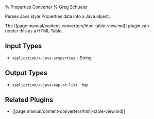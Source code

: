 % Properties Converter
% Greg Schueler

Parses Java style Properties data into a Java object.

The [[page:manual/content-converters/html-table-view.md]] plugin can render this as a HTML Table.

## Input Types

* `application/x-java-properties` - String

## Output Types

* `application/x-java-map-or-list` - `Map`

## Related Plugins

* [[page:manual/content-converters/html-table-view.md]]